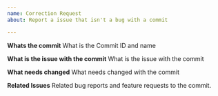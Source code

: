 ```yaml
---
name: Correction Request
about: Report a issue that isn't a bug with a commit

---
```


**Whats the commit**
What is the Commit ID and name

**What is the issue with the commit**
What is the issue with the commit

**What needs changed**
What needs changed with the commit

**Related Issues**
Related bug reports and feature requests to the commit.
